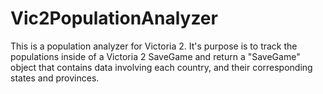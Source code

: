 # Vic2PopulationAnalyzer
This is a population analyzer for Victoria 2. It's purpose is to track the populations inside of a Victoria 2 SaveGame and return a "SaveGame" object that contains data involving each country, and their corresponding states and provinces.
